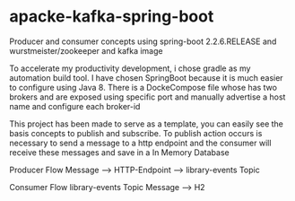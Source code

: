 # apacke-kafka-spring-boot
Producer and consumer concepts using spring-boot 2.2.6.RELEASE and wurstmeister/zookeeper and kafka image

To accelerate my productivity development, i chose gradle as my automation build tool.
I have chosen SpringBoot because it is much easier to configure using Java 8.
There is a DockeCompose file whose has two brokers and are exposed using specific port and manually advertise a host name and configure each broker-id

This project has been made to serve as a template, you can easily see the basis concepts to publish and subscribe.
To publish action occurs is necessary to send a message to a http endpoint and the consumer will receive these messages and save in a In Memory Database


Producer Flow
Message --> HTTP-Endpoint --> library-events Topic


Consumer Flow
library-events Topic Message --> H2


